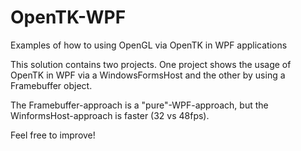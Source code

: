 OpenTK-WPF
==========
Examples of how to using OpenGL via OpenTK in WPF applications

This solution contains two projects. One project shows the usage of OpenTK in WPF via a WindowsFormsHost and the other by using a Framebuffer object.

The Framebuffer-approach is a "pure"-WPF-approach, but the WinformsHost-approach is faster (32 vs 48fps).

Feel free to improve!
